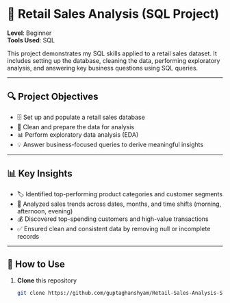 # 🛒 Retail Sales Analysis (SQL Project)

**Level**: Beginner  
**Tools Used**: SQL  

This project demonstrates my SQL skills applied to a retail sales dataset. It includes setting up the database, cleaning the data, performing exploratory analysis, and answering key business questions using SQL queries.

---

## 🔍 Project Objectives

- 🗄️ Set up and populate a retail sales database  
- 🧹 Clean and prepare the data for analysis  
- 📊 Perform exploratory data analysis (EDA)  
- 💡 Answer business-focused queries to derive meaningful insights  

---

## 📊 Key Insights

- 🏷️ Identified top-performing product categories and customer segments  
- 📆 Analyzed sales trends across dates, months, and time shifts (morning, afternoon, evening)  
- 💰 Discovered top-spending customers and high-value transactions  
- ✅ Ensured clean and consistent data by removing null or incomplete records  

---

## 📁 How to Use

1. **Clone** this repository  
   ```bash
   git clone https://github.com/guptaghanshyam/Retail-Sales-Analysis-SQL-Project
